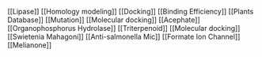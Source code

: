 [[Lipase]]
[[Homology modeling]]
[[Docking]]
[[Binding Efficiency]]
[[Plants Database]]
[[Mutation]]
[[Molecular docking]]
[[Acephate]]
[[Organophosphorus Hydrolase]]
[[Triterpenoid]]
[[Molecular docking]]
[[Swietenia Mahagoni]]
[[Anti-salmonella Mic]]
[[Formate Ion Channel]]
[[Melianone]]
